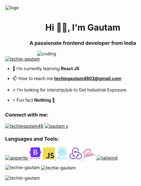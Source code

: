 ![logo](https://user-images.githubusercontent.com/66934377/223913733-deb1d974-787d-43c4-b60d-eff538aa161e.gif)
<h1 align="center">Hi 👋🏻, I'm Gautam</h1>
<h3 align="center">A passionate frontend developer from India</h3>

<img align="right" alt="coding" width="400px" src="https://camo.githubusercontent.com/7de37139d0b4c1ce40865e799b446c0e963a3dd8fb68d239707237c40604fa3d/68747470733a2f2f63646e2e6472696262626c652e636f6d2f75736572732f3733303730332f73637265656e73686f74732f363538313234332f6176656e746f2e676966"/>


<p align="left"> <a href="https://github.com/ryo-ma/github-profile-trophy"><img src="https://github-profile-trophy.vercel.app/?username=techie-gautam" alt="techie-gautam" /></a> </p>

- 🌱 I’m currently learning **React JS**

- 📫 How to reach me **techiegautam4803@gmail.com**

- 🔥 I’m looking for intership/job to Get Industrial Exposure.

- ⚡ Fun fact **Nothing 🫠**

<h3 align="left">Connect with me:</h3>
<p align="left">
<a href="https://twitter.com/techiegautam48" target="blank"><img align="center" src="https://raw.githubusercontent.com/rahuldkjain/github-profile-readme-generator/master/src/images/icons/Social/twitter.svg" alt="techiegautam48" height="30" width="40" /></a>
<a href="https://linkedin.com/in/gautam s" target="blank"><img align="center" src="https://raw.githubusercontent.com/rahuldkjain/github-profile-readme-generator/master/src/images/icons/Social/linked-in-alt.svg" alt="gautam s" height="30" width="40" /></a>
</p>

<h3 align="left">Languages and Tools:</h3>
<p align="left"> <a href="https://appwrite.io" target="_blank" rel="noreferrer"> <img src="https://www.vectorlogo.zone/logos/appwriteio/appwriteio-icon.svg" alt="appwrite" width="40" height="40"/> </a> <a href="https://getbootstrap.com" target="_blank" rel="noreferrer"> <img src="https://raw.githubusercontent.com/devicons/devicon/master/icons/bootstrap/bootstrap-plain-wordmark.svg" alt="bootstrap" width="40" height="40"/> </a> <a href="https://developer.mozilla.org/en-US/docs/Web/JavaScript" target="_blank" rel="noreferrer"> <img src="https://raw.githubusercontent.com/devicons/devicon/master/icons/javascript/javascript-original.svg" alt="javascript" width="40" height="40"/> </a> <a href="https://reactjs.org/" target="_blank" rel="noreferrer"> <img src="https://raw.githubusercontent.com/devicons/devicon/master/icons/react/react-original-wordmark.svg" alt="react" width="40" height="40"/> </a> <a href="https://redux.js.org" target="_blank" rel="noreferrer"> <img src="https://raw.githubusercontent.com/devicons/devicon/master/icons/redux/redux-original.svg" alt="redux" width="40" height="40"/> </a> <a href="https://sass-lang.com" target="_blank" rel="noreferrer"> <img src="https://raw.githubusercontent.com/devicons/devicon/master/icons/sass/sass-original.svg" alt="sass" width="40" height="40"/> </a> <a href="https://tailwindcss.com/" target="_blank" rel="noreferrer"> <img src="https://www.vectorlogo.zone/logos/tailwindcss/tailwindcss-icon.svg" alt="tailwind" width="40" height="40"/> </a> </p>

<p><img align="left" src="https://github-readme-stats.vercel.app/api/top-langs?username=techie-gautam&show_icons=true&locale=en&layout=compact" alt="techie-gautam" /></p>

<p>&nbsp;<img align="center" src="https://github-readme-stats.vercel.app/api?username=techie-gautam&show_icons=true&locale=en" alt="techie-gautam" /></p>

<p><img align="center" src="https://github-readme-streak-stats.herokuapp.com/?user=techie-gautam&" alt="techie-gautam" /></p>









